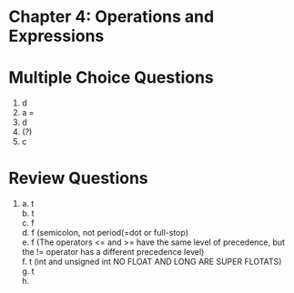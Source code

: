  
# Chapter 4: Operations and Expressions

# Multiple Choice Questions
1. d
2. a =
3. d
4. (?)
5. c

# Review Questions

1.
	a. t   
	b. t  
	c. f  
	d. f (semicolon, not period(=dot or full-stop)  
	e. f (The operators <= and >= have the same level of precedence, but the != operator has a different precedence level)  
	f. t (int and unsigned int NO FLOAT AND LONG ARE SUPER FLOTATS)  
	g. t  
	h.   